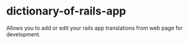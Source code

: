 # dictionary-of-rails-app
Allows you to add or edit your rails app translations from  web page  for development.
